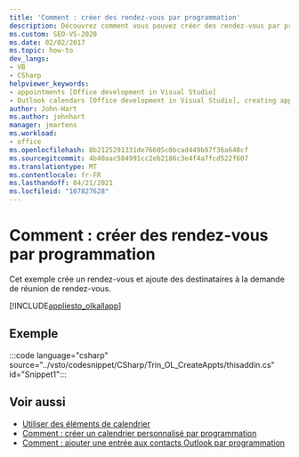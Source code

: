 ```yaml
---
title: 'Comment : créer des rendez-vous par programmation'
description: Découvrez comment vous pouvez créer des rendez-vous par programmation, puis ajouter des destinataires à la demande de réunion de rendez-vous dans Microsoft Outlook.
ms.custom: SEO-VS-2020
ms.date: 02/02/2017
ms.topic: how-to
dev_langs:
- VB
- CSharp
helpviewer_keywords:
- appointments [Office development in Visual Studio]
- Outlook calendars [Office development in Visual Studio], creating appointments
author: John-Hart
ms.author: johnhart
manager: jmartens
ms.workload:
- office
ms.openlocfilehash: 8b2125291331de76605c0bcad449b97f36a640cf
ms.sourcegitcommit: 4b40aac584991cc2eb2186c3e4f4a7fcd522f607
ms.translationtype: MT
ms.contentlocale: fr-FR
ms.lasthandoff: 04/21/2021
ms.locfileid: "107827628"
---
```

# <a name="how-to-programmatically-create-appointments"></a>Comment : créer des rendez-vous par programmation
  Cet exemple crée un rendez-vous et ajoute des destinataires à la demande de réunion de rendez-vous.

 [!INCLUDE[appliesto_olkallapp](../vsto/includes/appliesto-olkallapp-md.md)]

## <a name="example"></a>Exemple
 :::code language="csharp" source="../vsto/codesnippet/CSharp/Trin_OL_CreateAppts/thisaddin.cs" id="Snippet1":::

## <a name="see-also"></a>Voir aussi
- [Utiliser des éléments de calendrier](../vsto/working-with-calendar-items.md)
- [Comment : créer un calendrier personnalisé par programmation](../vsto/how-to-programmatically-create-a-custom-calendar.md)
- [Comment : ajouter une entrée aux contacts Outlook par programmation](../vsto/how-to-programmatically-add-an-entry-to-outlook-contacts.md)
